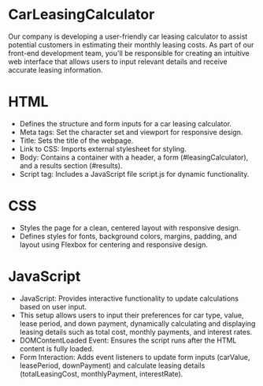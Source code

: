 # CarLeasingCalculator
Our company is developing a user-friendly car leasing calculator to assist potential customers in estimating their monthly leasing costs. As part of our front-end development team, you'll be responsible for creating an intuitive web interface that allows users to input relevant details and receive accurate leasing information. 

# HTML
<ul>
  <li>Defines the structure and form inputs for a car leasing calculator.</li>
  <li>Meta tags: Set the character set and viewport for responsive design.</li>
  <li>Title: Sets the title of the webpage.</li>
  <li>Link to CSS: Imports external stylesheet for styling.</li>
  <li>Body: Contains a container with a header, a form (#leasingCalculator), and a results section (#results).</li>
  <li>Script tag: Includes a JavaScript file script.js for dynamic functionality.</li>
</ul>

# CSS
<ul>
  <li>Styles the page for a clean, centered layout with responsive design.</li>
<li>Defines styles for fonts, background colors, margins, padding, and layout using Flexbox for centering and responsive design.</li>
</ul>

# JavaScript
<ul>
    <li>JavaScript: Provides interactive functionality to update calculations based on user input.</li>
  <li>This setup allows users to input their preferences for car type, value, lease period, and down payment, dynamically calculating and displaying leasing details such as total cost, monthly payments, and interest rates. </li>
  <li>DOMContentLoaded Event: Ensures the script runs after the HTML content is fully loaded.</li>
<li>Form Interaction: Adds event listeners to update form inputs (carValue, leasePeriod, downPayment) and calculate leasing details (totalLeasingCost, monthlyPayment, interestRate).</li>
</ul>
